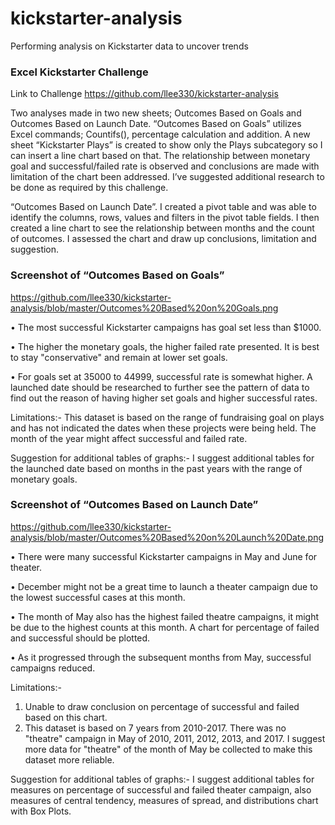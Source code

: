 # kickstarter-analysis
Performing analysis on Kickstarter data to uncover trends

### Excel Kickstarter Challenge 
Link to Challenge
https://github.com/llee330/kickstarter-analysis

Two analyses made in two new sheets; Outcomes Based on Goals and Outcomes Based on Launch Date. 
“Outcomes Based on Goals” utilizes Excel commands; Countifs(), percentage calculation and addition. A new sheet “Kickstarter Plays” is created to show only the Plays subcategory so I can insert a line chart based on that. The relationship between monetary goal and successful/failed rate is observed and conclusions are made with limitation of the chart been addressed. I’ve suggested additional research to be done as required by this challenge. 

“Outcomes Based on Launch Date”. I created a pivot table and was able to identify the columns, rows, values and filters in the pivot table fields. I then created a line chart to see the relationship between months and the count of outcomes. I assessed the chart and draw up conclusions, limitation and suggestion.  

### Screenshot of “Outcomes Based on Goals”
https://github.com/llee330/kickstarter-analysis/blob/master/Outcomes%20Based%20on%20Goals.png

• The most successful Kickstarter campaigns has goal set less than $1000.

• The higher the monetary goals, the higher failed rate presented. It is best to stay "conservative" and remain at lower set goals.

• For goals set at 35000 to 44999, successful rate is somewhat higher. A launched date should be researched to further see the pattern of data to find out the reason of having higher set goals and higher successful rates.

Limitations:-
This dataset is based on the range of fundraising goal on plays and has not indicated the dates when these projects were being held. The month of the year might affect successful and failed rate. 

Suggestion for additional tables of graphs:-
I suggest additional tables for the launched date based on months in the past years with the range of monetary goals. 


### Screenshot of “Outcomes Based on Launch Date” 
https://github.com/llee330/kickstarter-analysis/blob/master/Outcomes%20Based%20on%20Launch%20Date.png

• There were many successful Kickstarter campaigns in May and June for theater.  

• December might not be a great time to launch a theater campaign due to the lowest successful cases at this month. 

• The month of May also has the highest failed theatre campaigns, it might be due to the highest counts at this month. A chart for percentage of failed and successful should be plotted.

• As it progressed through the subsequent months from May, successful campaigns reduced. 

Limitations:-
1. Unable to draw conclusion on percentage of successful and failed based on this chart. 
2. This dataset is based on 7 years from 2010-2017. There was no "theatre" campaign in May of 2010, 2011, 2012, 2013, and 2017. I suggest more data for "theatre" of the month of May be collected to make this dataset more reliable. 

Suggestion for additional tables of graphs:-
I suggest additional tables for measures on percentage of successful and failed theater campaign, also measures of central tendency, measures of spread, and distributions chart with Box Plots.



